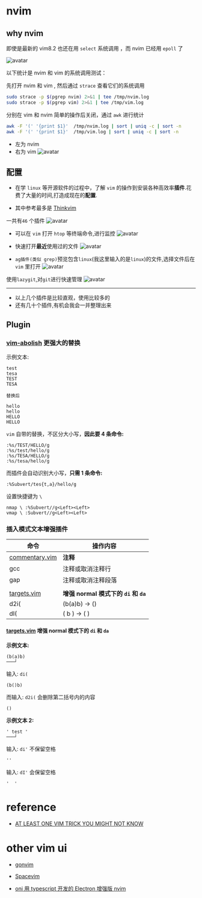 # nvim

## why nvim

即使是最新的 vim8.2 也还在用 `select` 系统调用 ，而 nvim 已经用 `epoll` 了

![avatar](/Pictures/epoll.png)

以下统计是 nvim 和 vim 的系统调用测试：

先打开 nvim 和 vim , 然后通过 `strace` 查看它们的系统调用

```sh
sudo strace -p $(pgrep nvim) 2>&1 | tee /tmp/nvim.log
sudo strace -p $(pgrep vim) 2>&1 | tee /tmp/vim.log
```

分别在 vim 和 nvim 简单的操作后关闭，通过 `awk` 进行统计

```sh
awk -F '(' '{print $1}'  /tmp/nvim.log | sort | uniq -c | sort -n
awk -F '(' '{print $1}'  /tmp/vim.log | sort | uniq -c | sort -n
```

- 左为 nvim
- 右为 vim
  ![avatar](/Pictures/strace.png)

## 配置

- 在学 `linux` 等开源软件的过程中，了解 `vim` 的操作到安装各种高效率**插件**.花费了大量的时间,打造成现在的**配置**.

- 其中参考最多是 [Thinkvim](https://github.com/hardcoreplayers/ThinkVim)

一共有`46` 个插件
![avatar](/Pictures/init.png)

- 可以在 `vim` 打开 `htop` 等终端命令,进行监控
  ![avatar](/Pictures/htop.png)

- 快速打开**最近**使用过的文件
  ![avatar](/Pictures/leader.png)

- `ag插件(类似 grep)`预览包含`linux`(我这里输入的是`linux`)的文件,选择文件后在 `vim` 里打开
  ![avatar](/Pictures/ag.png)

使用`lazygit`,对`git`进行快速管理
![avatar](/Pictures/lazygit.png)

---

- 以上几个插件是比较直观，使用比较多的
- 还有几十个插件,有机会我会一并整理出来

## Plugin

### [vim-abolish](https://github.com/tpope/vim-abolish) 更强大的替换

示例文本:

```
test
tesa
TEST
TESA

替换后

hello
hello
HELLO
HELLO
```

`vim` 自带的替换，不区分大小写，**因此要 **4** 条命令:**

```vim
:%s/TEST/HELLO/g
:%s/test/hello/g
:%s/TESA/HELLO/g
:%s/tesa/hello/g
```

而插件会自动识别大小写，**只需 1 条命令:**

```vim
:%Subvert/tes{t,a}/hello/g
```

设置快捷键为 `\`

```vim
nmap \ :%Subvert//g<Left><Left>
vmap \ :Subvert//g<Left><Left>
```

### 插入模式文本增强插件

| 命令                                                      | 操作内容                              |
| --------------------------------------------------------- | ------------------------------------- |
| [commentary.vim](https://github.com/tpope/vim-commentary) | **注释**                              |
| gcc                                                       | 注释或取消注释行                      |
| gap                                                       | 注释或取消注释段落                    |
|                                                           |                                       |
| [targets.vim](#targets)                                   | **增强 normal 模式下的 `di` 和 `da`** |
| d2i(                                                      | (b(a)b) -> ()                         |
| dI(                                                       | ( b ) -> ( )                          |

<span id="targets"></span>

#### [targets.vim](https://github.com/wellle/targets.vim#separator-text-objects) 增强 normal 模式下的 `di` 和 `da`

**示例文本:**

```vim
(b(a)b)
───┘
```

输入: `di(`

```vim
(b()b)
```

而输入: `d2i(` 会删除第二括号内的内容

```vim
()
```

**示例文本 2:**

```vim
' test '
───┘
```

输入: `di'` 不保留空格

```vim
''
```

输入: `dI'` 会保留空格

```vim
'  '
```

# reference

- [AT LEAST ONE VIM TRICK YOU MIGHT NOT KNOW](https://www.hillelwayne.com/post/intermediate-vim/)

# other vim ui

- [gonvim](https://github.com/dzhou121/gonvim)

- [Spacevim](https://github.com/SpaceVim/SpaceVim)

- [oni 用 typescript 开发的 Electron 增强版 nvim](https://github.com/onivim/oni)

